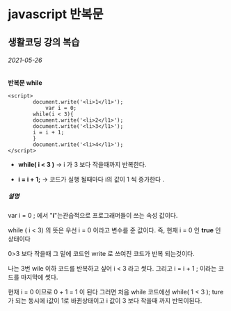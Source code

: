 # javascript 반복문 



## 생활코딩 강의 복습

###### 2021-05-26



**반복문 while**

```
<script>
        document.write('<li>1</l1>');
            var i = 0;
        while(i < 3){
        document.write('<li>2</l1>');
        document.write('<li>3</l1>');
        i = i + 1;
        }
        document.write('<li>4</l1>');
</script>
```



- **while( i  <  3 )** -> i 가 3 보다 작을때까지 반복한다.

- **i = i + 1;**   -> 코드가 실행 될때마다 i의 값이 1 씩 증가한다 .



##### 설명 

var i = 0 ; 에서 "**i**"는관습적으로 프로그래머들이 쓰는 속성 값이다.

while ( i  <  3) 의 뜻은 우선 i = 0 이라고 변수를 준 값이다. 즉, 현재 i = 0 인 **true** 인 상태이다

0>3 보다 작을때  그 밑에 코드인 write 로 쓰여진 코드가 반복 되는것이다. 

나는 3번 wile 이하 코드를 반복하고 싶어 i < 3 라고 썻다. 그리고 i = i + 1 ; 이라는 코드를 마지막에 썻다. 

현재 i = 0 이므로 0 + 1 = 1 이 된다 그러면 처음 while 코드에선 while( 1 < 3 ); ture가 되는 동시에 i값이 1로 바뀐상태이고 i 값이 3 보다 작을때 까지 반복이된다.



